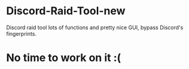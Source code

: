 # Discord-Raid-Tool-new
Discord raid tool lots of functions and pretty nice GUI, bypass Discord's fingerprints.

# No time to work on it :(

